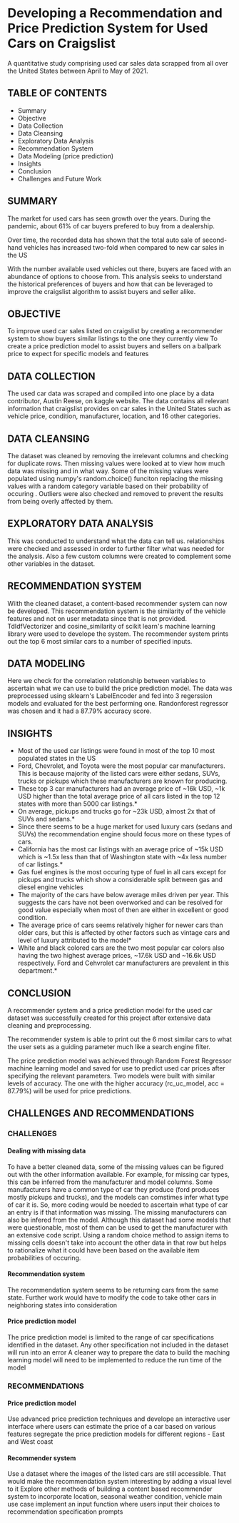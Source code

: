 # Developing a Recommendation and Price Prediction System for Used Cars on Craigslist
A quantitative study comprising used car sales data scrapped from all over the United States between April to May of 2021.

## TABLE OF CONTENTS
 - Summary
 - Objective
 - Data Collection
 - Data Cleansing
 - Exploratory Data Analysis
 - Recommendation System
 - Data Modeling (price prediction)
 - Insights
 - Conclusion
 - Challenges and Future Work
## SUMMARY
The market for used cars has seen growth over the years. During the pandemic, about 61% of car buyers prefered to buy from a dealership.

Over time, the recorded data has shown that the total auto sale of second-hand vehicles has increased two-fold when compared to new car sales in the US

With the number available used vehicles out there, buyers are faced with an abundance of options to choose from. This analysis seeks to understand the historical preferences of buyers and how that can be leveraged to improve the craigslist algorithm to assist buyers and seller alike.

## OBJECTIVE
To improve used car sales listed on craigslist by creating a recommender system to show buyers similar listings to the one they currently view
To create a price prediction model to assist buyers and sellers on a ballpark price to expect for specific models and features
## DATA COLLECTION
The used car data was scraped and compiled into one place by a data contributor, Austin Reese, on kaggle website. The data contains all relevant information that craigslist provides on car sales in the United States such as vehicle price, condition, manufacturer, location, and 16 other categories.
## DATA CLEANSING
The dataset was cleaned by removing the irrelevant columns and checking for duplicate rows. Then missing values were looked at to view how much data was missing and in what way. Some of the missing values were populated using numpy's random.choice() funciton replacing the missing values with a random category variable based on their probability of occuring . Outliers were also checked and removed to prevent the results from being overly affected by them.
## EXPLORATORY DATA ANALYSIS
This was conducted to understand what the data can tell us. relationships were checked and assessed in order to further filter what was needed for the analysis. Also a few custom columns were created to complement some other variables in the dataset.
## RECOMMENDATION SYSTEM
Wiith the cleaned dataset, a content-based recommender system can now be developed. This recommendation system is the similarity of the vehicle features and not on user metadata since that is not provided. TdIdfVectorizer and cosine_similarity of scikit learn's machine learning library were used to develope the system. The recommender system prints out the top 6 most similar cars to a number of specified inputs.
## DATA MODELING
Here we check for the correlation relationship between variables to ascertain what we can use to build the price prediction model. The data was preprocessed using sklearn's LabelEncoder and fed into 3 regerssion models and evaluated for the best performing one. Randonforest regressor was chosen and it had a 87.79% accuracy score.
## INSIGHTS
 - Most of the used car listings were found in most of the top 10 most populated states in the US
 - Ford, Chevrolet, and Toyota were the most popular car manufacturers. This is because majority of the listed cars were either sedans, SUVs, trucks or pickups which these manufacturers are known for producing.
 - These top 3 car manufacturers had an average price of ~16k USD, ~1k USD higher than the total average price of all cars listed in the top 12 states with more than 5000 car listings.*
 - On average, pickups and trucks go for ~23k USD, almost 2x that of SUVs and sedans.*
 - Since there seems to be a huge market for used luxury cars (sedans and SUVs) the recommendation engine should focus more on these types of cars.
 - California has the most car listings with an average price of ~15k USD which is ~1.5x less than that of Washington state with ~4x less number of car listings.*
 - Gas fuel engines is the most occuring type of fuel in all cars except for pickups and trucks which show a considerable split between gas and diesel engine vehicles
 - The majority of the cars have below average miles driven per year. This suggests the cars have not been overworked and can be resolved for good value especially when most of then are either in excellent or good condition.
 - The average price of cars seems relatively higher for newer cars than older cars, but this is affected by other factors such as vintage cars and level of luxury attributed to the model*
 - White and black colored cars are the two most popular car colors also having the two highest average prices, ~17.6k USD and ~16.6k USD respectively. Ford and Cehvrolet car manufacturers are prevalent in this department.*
## CONCLUSION
A recommender system and a price prediction model for the used car dataset was successfully created for this project after extensive data cleaning and preprocessing.

The recommender system is able to print out the 6 most similar cars to what the user sets as a guiding parameter much like a search engine filter.

The price prediction model was achieved through Random Forest Regressor machine learning model and saved for use to predict used car prices after specifying the relevant parameters. Two models were built with similar levels of accuracy. The one with the higher accuracy (rc_uc_model, acc = 87.79%) will be used for price predictions.
## CHALLENGES AND RECOMMENDATIONS
### CHALLENGES
#### Dealing with missing data
To have a better cleaned data, some of the missing values can be figured out with the other information available. For example, for missing car types, this can be inferred from the manufacturer and model columns. Some manufacturers have a common type of car they produce (ford produces mostly pickups and trucks), and the models can comstimes infer what type of car it is. So, more coding would be needed to ascertain what type of car an entry is if that information was missing.
The missing manufacturers can also be infered from the model. Although this dataset had some models that were questionable, most of them can be used to get the manufacturer with an extensive code script.
Using a random choice method to assign items to missing cells doesn't take into account the other data in that row but helps to rationalize what it could have been based on the available item probabilities of occuring.
#### Recommendation system
The recommendation system seems to be returning cars from the same state. Further work would have to modify the code to take other cars in neighboring states into consideration
#### Price prediction model
The price prediction model is limited to the range of car specifications identified in the dataset. Any other specification not included in the dataset will run into an error
A cleaner way to prepare the data to build the maching learning model will need to be implemented to reduce the run time of the model
### RECOMMENDATIONS
#### Price prediction model
Use advanced price prediction techniques and develope an interactive user interface where users can estimate the price of a car based on various features
segregate the price prediction models for different regions - East and West coast
#### Recommender system
Use a dataset where the images of the listed cars are still accessible. That would make the recommendation system interesting by adding a visual level to it
Explore other methods of building a content based recommender system to incorporate location, seasonal weather condition, vehicle main use case
implement an input function where users input their choices to recommendation specification prompts

